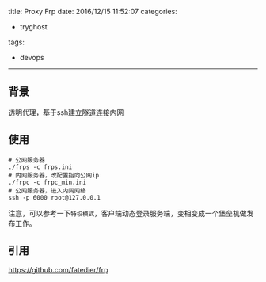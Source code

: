 title: Proxy  Frp
date: 2016/12/15 11:52:07
categories:
 - tryghost

tags:
 - devops 



---

## 背景
透明代理，基于ssh建立隧道连接内网

## 使用

```language-bash
# 公网服务器
./frps -c frps.ini 
# 内网服务器，改配置指向公网ip
./frpc -c frpc_min.ini
# 公网服务器，进入内网网络
ssh -p 6000 root@127.0.0.1
```

注意，可以参考一下`特权模式`，客户端动态登录服务端，变相变成一个堡垒机做发布工作。

## 引用
https://github.com/fatedier/frp




